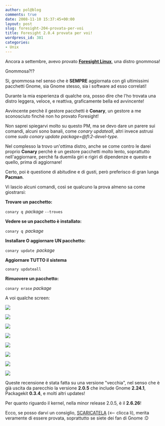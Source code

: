 ```yaml
---
author: pol@blog
comments: true
date: 2008-11-10 15:37:45+00:00
layout: post
slug: foresight-204-provata-per-voi
title: Foresight 2.0.4 provata per voi!
wordpress_id: 381
categories:
- Unix
---
```


Ancora a settembre, avevo provato [**Foresight Linux**](www.foresightlinux.org), una distro gnommosa!

Gnommosa?!?

Si, gnommosa nel senso che è **SEMPRE** aggiornata con gli ultimissimi pacchetti Gnome, sia Gnome stesso, sia i software ad esso correlati!

Durante la mia esperienza di qualche ora, posso dire che l'ho trovata una distro leggera, veloce, e reattiva, graficamente bella ed avvincente!

Avvincente perchè il gestore pacchetti è **Conary**, un gestore a me sconosciuto finchè non ho provato Foresight!

Non saprei spiegarvi molto su questo PM, ma se devo dare un parere sui comandi, alcuni sono banali, come _conary updateall_, altri invece astrusi come _sudo conary update package=@fl:2-devel-type._

Nel complesso la trovo un'ottima distro, anche se come contro le darei proprio **Conary** perchè è un gestore pacchetti molto lento, soprattutto nell'aggiornare, perchè fa duemila giri e rigiri di dipendenze e questo e quello, prima di aggiornare!

Certo, poi è questione di abitudine e di gusti, però preferisco di gran lunga **Pacman**.

Vi lascio alcuni comandi, così se qualcuno la prova almeno sa come giostrarsi:

**Trovare un pacchetto:**


`conary q `_package_ `--troves`



**Vedere se un pacchetto è installato:**


`conary q `_package_



**Installare O aggiornare UN pacchetto:**


`conary update `_package_



**Aggiornare TUTTO il sistema**


`conary updateall`



**Rimuovere un pacchetto:**


`conary erase` _package_







A voi qualche screen:






[![](http://www.allfreeportal.com/imghost/thumbs/13150Schermata.png)](http://www.allfreeportal.com/imghost/viewer.php?id=13150Schermata.png)

[![](http://www.allfreeportal.com/imghost/thumbs/915898Schermata-1.png)](http://www.allfreeportal.com/imghost/viewer.php?id=915898Schermata-1.png)

[![](http://www.allfreeportal.com/imghost/thumbs/600571Schermata-3.png)](http://www.allfreeportal.com/imghost/viewer.php?id=600571Schermata-3.png)

[![](http://www.allfreeportal.com/imghost/thumbs/361459Schermata-4.png)](http://www.allfreeportal.com/imghost/viewer.php?id=361459Schermata-4.png)

[![](http://www.allfreeportal.com/imghost/thumbs/764929Schermata-5.png)](http://www.allfreeportal.com/imghost/viewer.php?id=764929Schermata-5.png)

[![](http://www.allfreeportal.com/imghost/thumbs/435271Schermata-6.png)](http://www.allfreeportal.com/imghost/viewer.php?id=435271Schermata-6.png)

[![](http://www.allfreeportal.com/imghost/thumbs/545224Schermata-9.png)](http://www.allfreeportal.com/imghost/viewer.php?id=545224Schermata-9.png)

[![](http://www.allfreeportal.com/imghost/thumbs/285894Schermata-7.png)](http://www.allfreeportal.com/imghost/viewer.php?id=285894Schermata-7.png)

Queste recensione è stata fatta su una versione "vecchia", nel senso che è già uscita da parecchio la versione **2.0.5** che include Gnome **2.24.1**, Packagekit **0.3.4**, e molti altri updates!

Per quanto riguardo il kernel, nella minor release 2.0.5, è il **2.6.26**!

Ecco, se posso darvi un consiglio, [SCARICATELA](http://www.foresightlinux.org/gnome.html) (<-- clicca li), merita veramente di essere provata, soprattutto se siete dei fan di Gnome :D
